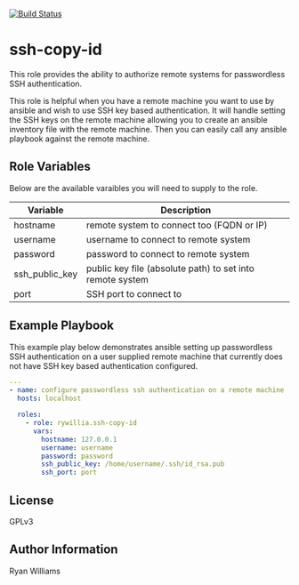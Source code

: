 [![Build Status](https://travis-ci.org/rywillia/ansible-ssh-copy-id.svg?branch=master)](https://travis-ci.org/rywillia/ansible-ssh-copy-id)

ssh-copy-id
===========

This role provides the ability to authorize remote systems for passwordless
SSH authentication.

This role is helpful when you have a remote machine you want to use by
ansible and wish to use SSH key based authentication. It will handle setting
the SSH keys on the remote machine allowing you to create an ansible inventory
file with the remote machine. Then you can easily call any ansible playbook
against the remote machine.

Role Variables
--------------

Below are the available varaibles you will need to supply to the role.

| Variable | Description |
| --- | --- |
| hostname | remote system to connect too (FQDN or IP) |
| username | username to connect to remote system |
| password | password to connect to remote system |
| ssh_public_key | public key file (absolute path) to set into remote system |
| port | SSH port to connect to |

Example Playbook
----------------

This example play below demonstrates ansible setting up passwordless SSH
authentication on a user supplied remote machine that currently does not have
SSH key based authentication configured.

```yaml
---
- name: configure passwordless ssh authentication on a remote machine
  hosts: localhost

  roles:
    - role: rywillia.ssh-copy-id
      vars:
        hostname: 127.0.0.1
        username: username
        password: password
        ssh_public_key: /home/username/.ssh/id_rsa.pub
        ssh_port: port
```

License
-------

GPLv3

Author Information
------------------

Ryan Williams
